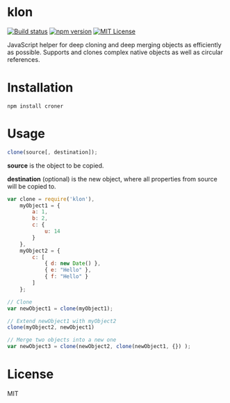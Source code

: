 
# klon

[![Build status](https://travis-ci.org/Hexagon/klon.svg)](https://travis-ci.org/Hexagon/klon) [![npm version](https://badge.fury.io/js/klon.svg)](https://badge.fury.io/js/klon)
[![MIT License](https://img.shields.io/badge/license-MIT-blue.svg)](https://img.shields.io/badge/license-MIT-blue.svg)

JavaScript helper for deep cloning and deep merging objects as efficiently as possible. Supports and clones complex native objects as well as circular references.

# Installation

```npm install croner```

# Usage

```javascript
clone(source[, destination]);
```

**source** is the object to be copied.

**destination** (optional) is the new object, where all properties from source will be copied to.

```javascript
var clone = require('klon'),
	myObject1 = {
		a: 1,
		b: 2,
		c: {
			u: 14
		}
	},
	myObject2 = {
		c: [
			{ d: new Date() },
			{ e: "Hello" },
			{ f: "Hello" }
		]
	};

// Clone
var newObject1 = clone(myObject1);

// Extend newObject1 with myObject2
clone(myObject2, newObject1)

// Merge two objects into a new one
var newObject3 = clone(newObject2, clone(newObject1, {}) );

```


# License

MIT
